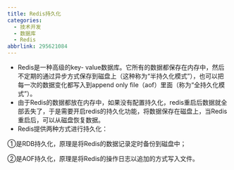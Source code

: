 ```yaml
---
title: Redis持久化
categories:
  - 技术开发
  - 数据库
  - Redis
abbrlink: 295621084
---
```


- Redis是一种高级的key- value数据库。它所有的数据都保存在内存中，然后不定期的通过异步方式保存到磁盘上（这种称为“半持久化模式”），也可以把每一次的数据变化都写入到append only file（aof）里面（称为“全持久化模式”）。
- 由于Redis的数据都放在内存中，如果没有配置持久化，redis重启后数据就全部丢失了，于是需要开启redis的持久化功能，将数据保存在磁盘上，当Redis重启后，可以从磁盘恢复数据。
- Redis提供两种方式进行持久化：

①是RDB持久化，原理是将Redis的数据记录定时备份到磁盘中；

②是AOF持久化，原理是将Redis的操作日志以追加的方式写入文件。